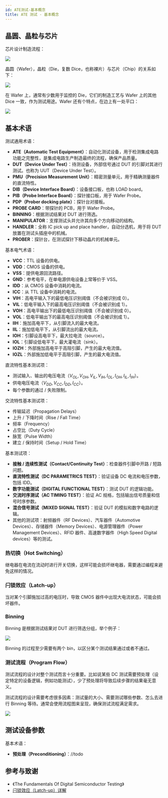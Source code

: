 ```yaml
---
id: ATE测试-基本概念
title: ATE 测试 - 基本概念
---
```


## 晶圆、晶粒与芯片

芯片设计制造流程：

![](https://cos.wiki-power.com/img/20220726161704.png)

晶圆（Wafer），晶粒（Die，复数 Dice，也称裸片）与芯片（Chip）的关系如下：

![](https://cos.wiki-power.com/img/20220726162316.png)

在 Wafer 上，通常有少数用于监控的 Die，它们的制造工艺与 Wafer 上的其他 Dice 一致，作为测试用途。Wafer 还有个特点，在边上有一处平口：

![](https://cos.wiki-power.com/img/20220726162558.png)

## 基本术语

测试通用术语：

- **ATE（Automatic Test Equipment）**：自动化测试设备，用于检测集成电路功能之完整性，是集成电路生产制造最终的流程，确保产品质量。
- **DUT（Device Under Test）**：待测设备，外部信号通过 DUT 的引脚对其进行测试。也称为 UUT（Device Under Test）。
- **PMU（Precision Measurement Unit）**：精密测量单元，用于精确测量器件的直流特性。
- **DIB（Device Interface Board）**：设备接口板，也称 LOAD board。
- **PIB（Probe Interface Board）**：探针接口板，用于 Wafer Probe。
- **PDP（Prober docking plate）**：探针台对接板。
- **PROBE CARD**：带探针的 PCB，用于 Wafer Probe。
- **BINNING**：根据测试结果对 DUT 进行筛选。
- **MANIPULATOR**：支撑测试头并允许其向多个方向移动的结构。
- **HANDLER**：全称 IC pick up and place handler，自动分选机，用于将 DUT 放置在测试头插座中的机械。
- **PROBER**：探针台，在测试探针下移动晶片的机械单元。

基本电气术语：

- **VCC**：TTL 设备的供电。
- **VDD**：CMOS 设备的供电。
- **VSS**：提供电源回流路径。
- **GND**：参考电平，在单电源供电设备上常等价于 VSS。
- **IDD**：从 CMOS 设备中消耗的电流。
- **ICC**：从 TTL 设备中消耗的电流。
- **VIH**：高电平输入下的最低电压识别阈值（不会被识别成 0）。
- **VIL**：低电平输入下的最高电压识别阈值（不会被识别成 1）。
- **VOH**：高电平输出下的最低电压识别阈值（不会被识别成 0）。
- **VOL**：低电平输出下的最高电压识别阈值（不会被识别成 1）。
- **IIH**：施加高电平下，从引脚流入的最大电流。
- **IIL**：施加低电平下，从引脚流出的最大电流。
- **IOH**：引脚设高电平下，最大拉电流（source）。
- **IOL**：引脚设低电平下，最大灌电流（sink）。
- **IOZH**：外部施加高电平于高阻引脚，产生的最大电流值。
- **IOZL**：外部施加低电平于高阻引脚，产生的最大电流值。

直流特性基本测试项：

- 测试输入、输出的电压电流（$V_{OL}, V_{OH}, V_{IL}, V_{IH},I_{OL}, I_{OH}, I_{IL},I_{IH}$）。
- 供电电压电流（$V_{DD}, V_{CC},I_{DD}, I_{CC}$）。
- 每个参数的通过 / 失败限制。

交流特性基本测试项：

- 传输延迟（Propagation Delays）
- 上升 / 下降时间（Rise / Fall Time）
- 频率（Frequency）
- 占空比（Duty Cycle）
- 脉宽（Pulse Width）
- 建立 / 保持时间（Setup / Hold Time）

基本测试项：

- **接触 / 连续性测试（Contact/Continuity Test）**：检查器件引脚中开路 / 短路问题。
- **直流特性测试（DC PARAMETRICS TEST）**：验证设备 DC 电流和电压参数，包括 IDD。
- **数字功能测试（DIGITAL FUNCTIONAL TEST）**：测试 DUT 的逻辑功能。
- **交流时序测试（AC TIMING TEST）**：验证 AC 规格，包括输出信号质量和信号时序参数。
- **混合信号测试（MIXED SIGNAL TEST）**：验证 DUT 的模拟和数字电路的逻辑。
- 其他的测试项：射频器件（RF Devices）、汽车器件（Automotive Devices）、存储器件（Memory Devices）、电源管理器件（Power Management Devices）、RFID 器件、高速数字器件（High Speed Digital devices）等的测试。

### 热切换（Hot Switching）

继电器在电流在流动时进行开关切换，这样可能会损坏继电器，需要通过编程来避免这样的情况。

### 闩锁效应（Latch-up）

当对某个引脚施加过高的电压时，导致 CMOS 器件中出现大电流状态，可能会损坏器件。

### Binning

Binning 是根据测试结果对 DUT 进行筛选分组，举个例子：

![](https://cos.wiki-power.com/img/20220728223700.png)

Binning 的过程至少需要有两个 bin，以区分某个测试结果通过或者不通过。

### 测试流程（Program Flow）

测试流程的设计对整个测试而言十分重要。比如说某些 DC 测试需要预处理（设定特定的设备逻辑，例如功能测试），少了预处理将导致后续步骤的结果毫无意义。

测试流程的设计需要考虑很多因素：测试量的大小、需要测试哪些参数、怎么去进行 Binning 等待。通常会使用流程图来呈现，确保测试流程满足需求。

![](https://cos.wiki-power.com/img/20220728131317.png)

## 测试设备参数

基本术语：

- **预处理（Preconditioning）**：//todo

## 参考与致谢

- 《The Fundamentals Of Digital Semiconductor Testing》
- [闩锁效应（Latch-up）详解](https://zhµAnlan.zhihu.com/p/125519142)

